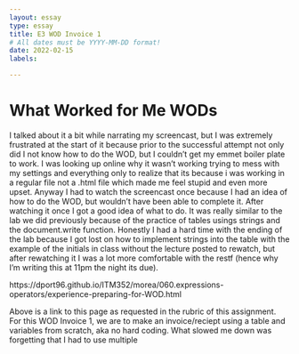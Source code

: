 ```yaml
---
layout: essay
type: essay
title: E3 WOD Invoice 1
# All dates must be YYYY-MM-DD format!
date: 2022-02-15
labels:

---
```

<h1> What Worked for Me WODs </h1>

<p>
I talked about it a bit while narrating my screencast, but I was extremely frustrated at the start of it because prior to the successful attempt not only did I not know how to do the WOD, but I couldn’t get my emmet boiler plate to work. I was looking up online why it wasn’t working trying to mess with my settings and everything only to realize that its because i was working in a regular file not a .html file which made me feel stupid and even more upset. Anyway I had to watch the screencast once because I had an idea of how to do the WOD, but wouldn’t have been able to complete it. After watching it once I got a good idea of what to do. It was really similar to the lab we did previously because of the practice of tables usings strings and the document.write function. Honestly I had a hard time with the ending of the lab because I got lost on how to implement strings into the table with the example of the initials in class without the lecture posted to rewatch, but after rewatching it I was a lot more comfortable with the restf (hence why I’m writing this at 11pm the night its due). 
</p>
<p>
https://dport96.github.io/ITM352/morea/060.expressions-operators/experience-preparing-for-WOD.html
</p>
<p>
Above is a link to this page as requested in the rubric of this assignment. For this WOD Invoice 1, we are to make an invoice/reciept using a table and variables from scratch, aka no hard coding. What slowed me down was forgetting that I had to use multiple <script> tags throughout the document to implement the strings. I didn’t really do much to prepare other than read through the instructions before attempting to get an idea of what was being asked of us. I understood that it would be decently similar to our last lab. To be better prepared I could’ve been more knowledgeable and actually understand how to implement the strings into the table. Not pointing fingers, but I would’ve been more comfortable and not had to rush if the screencast was posted sooner because I got lost at the very end of class which happened to be the most important part. 
</p>

